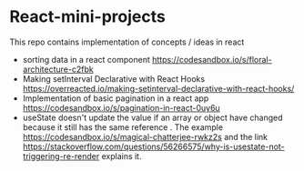 # React-mini-projects
This repo contains implementation of concepts / ideas in react

* sorting data in a react component https://codesandbox.io/s/floral-architecture-c2fbk
* Making setInterval Declarative with React Hooks https://overreacted.io/making-setinterval-declarative-with-react-hooks/
* Implementation of basic pagination in a react app https://codesandbox.io/s/pagination-in-react-0uy6u
* useState doesn't update the value if an array or object have changed because it still has the same reference . The example https://codesandbox.io/s/magical-chatterjee-rwkz2s and the link https://stackoverflow.com/questions/56266575/why-is-usestate-not-triggering-re-render explains it.
